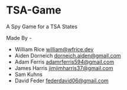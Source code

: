 # TSA-Game
A Spy Game for a TSA States

Made By -
* William Rice <william@wfrice.dev>
* Aiden Dorneich <dorneich.aiden@gmail.com>
* Adam Ferris <adamrferris594@gmail.com>
* James Harris <jimjimharris37@gmail.com>
* Sam Kuhns
* David Feder <federdavid06@gmail.com>
